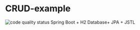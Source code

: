 # CRUD-example
![code quality status](https://api.codiga.io/project/35252/status/svg)
Spring Boot + H2 Database+ JPA + JSTL
